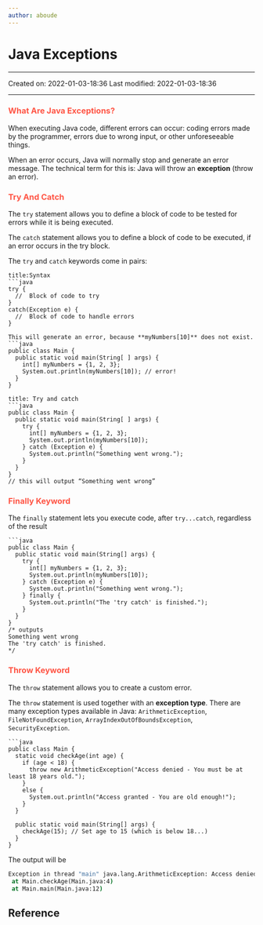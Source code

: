 ```yaml
---
author: aboude
---
```

# Java Exceptions
___

Created on: 2022-01-03-18:36
Last modified: 2022-01-03-18:36

___

### <span style="color: #ff5545;text-transform: capitalize;">what are java exceptions?</span>
When executing Java code, different errors can occur: coding errors made by the programmer, errors due to wrong input, or other unforeseeable things.

When an error occurs, Java will normally stop and generate an error message. The technical term for this is: Java will throw an **exception** (throw an error).

### <span style="color: #ff5545;text-transform: capitalize;">try and catch</span>
The `try` statement allows you to define a block of code to be tested for errors while it is being executed.

The `catch` statement allows you to define a block of code to be executed, if an error occurs in the try block.

The `try` and `catch` keywords come in pairs:

```ad-example
title:Syntax
```java
try {
  //  Block of code to try
}
catch(Exception e) {
  //  Block of code to handle errors
}
```

```ad-error
This will generate an error, because **myNumbers[10]** does not exist.
```java
public class Main {
  public static void main(String[ ] args) {
    int[] myNumbers = {1, 2, 3};
    System.out.println(myNumbers[10]); // error!
  }
}
```
```ad-Do
title: Try and catch
```java
public class Main {
  public static void main(String[ ] args) {
    try {
      int[] myNumbers = {1, 2, 3};
      System.out.println(myNumbers[10]);
    } catch (Exception e) {
      System.out.println("Something went wrong.");
    }
  }
}
// this will output “Something went wrong”
```

### <span style="color: #ff5545;text-transform: capitalize;">Finally keyword</span> 
The `finally` statement lets you execute code, after `try...catch`, regardless of the result
```ad-example
```java
public class Main {
  public static void main(String[] args) {
    try {
      int[] myNumbers = {1, 2, 3};
      System.out.println(myNumbers[10]);
    } catch (Exception e) {
      System.out.println("Something went wrong.");
    } finally {
      System.out.println("The 'try catch' is finished.");
    }
  }
}
/* outputs 
Something went wrong
The 'try catch' is finished.
*/
```

### <span style="color: #ff5545;text-transform: capitalize;">Throw keyword</span>
The `throw` statement allows you to create a custom error.

The `throw` statement is used together with an **exception type**. There are many exception types available in Java: `ArithmeticException`, `FileNotFoundException`, `ArrayIndexOutOfBoundsException`, `SecurityException`.
```ad-example
```java
public class Main {
  static void checkAge(int age) {
    if (age < 18) {
      throw new ArithmeticException("Access denied - You must be at least 18 years old.");
    }
    else {
      System.out.println("Access granted - You are old enough!");
    }
  }

  public static void main(String[] args) {
    checkAge(15); // Set age to 15 (which is below 18...)
  }
}
```
The output will be
```cmd
Exception in thread "main" java.lang.ArithmeticException: Access denied - You must be at least 18 years old.  
 at Main.checkAge(Main.java:4)  
 at Main.main(Main.java:12)
```
## Reference
